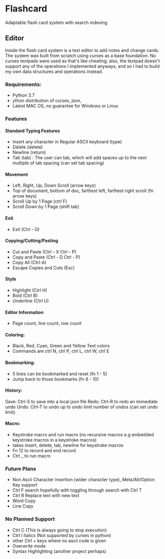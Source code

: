 # Flashcard
Adaptable flash card system with search indexing

## Editor
Inside the flash card system is a text editor to add notes and change cards. The system was built from scratch using
curses as a base foundation. No curses textpads were used as that's like cheating; also, the textpad doesn't support
any of the operations I implemented anyways, and so I had to build my own data structures and operations instead.

### Requirements:
- Python 3.7 
- ython distribution of curses, json, 
- Latest MAC OS, no guarantee for Windows or Linux

### Features
#### Standard Typing Features
- Insert any character in Regular ASCII keyboard (type)
- Delete (delete)
- Newline (return)
- Tab (tab) : The user can tab, which will add spaces up to the next multiple of tab spacing (can set tab spacing)

#### Movement
- Left, Right, Up, Down Scroll (arrow keys)
- Top of document, bottom of doc, farthest left, farthest right scroll (fn arrow keys)
- Scroll Up by 1 Page (ctrl F)
- Scroll Down by 1 Page (shift tab)

#### Exit
- Exit (Ctrl - G) 

#### Copying/Cutting/Pasting
- Cut and Paste (Ctrl - X Ctrl - P)
- Copy and Paste (Ctrl - D Ctrl - P)
- Copy All (Ctrl-A)
- Escape Copies and Cuts (Esc)

#### Style
- Highlight (Ctrl H)
- Bold (Ctrl B)
- Underline (Ctrl U)

#### Editor Information
- Page count, line count, row count

#### Coloring:
- Black, Red, Cyan, Green and Yellow Text colors
- Commands are ctrl N, ctrl P, ctrl L, ctrl W, ctrl E

#### Bookmarking:
- 5 lines can be bookmarked and reset (fn 1 - 5)
- Jump back to those bookmarks (fn 6 - 10)

#### History:
Save: Ctrl-S to save into a local json file
Redo: Ctrl-R to redo an immediate undo
Undo: Ctrl-T to undo up to undo limit number of undos (can set undo limit)

#### Macro:
- Keystroke macro and run macro (no recursive macros e.g embedded keystroke macros in a keystroke macros)
- takes insert, delete, tab, newline for keystroke macros
- Fn 12 to record and end record
- Ctrl _ to run macro

### Future Plans
- Non Ascii Character insertion (wider character type), Meta/Alt/Option Key support
- Ctrl F search hopefully with toggling through search with Ctrl T
- Ctrl R Replace text with new text
- Word Copy
- Line Copy


### No Planned Support
- Ctrl C (This is always going to stop execution)
- Ctrl I italics (Not supported by curses in python)
- other Ctrl + keys where no ascii code is given
- Overwrite mode 
- Syntax Highlighting (another project perhaps)


